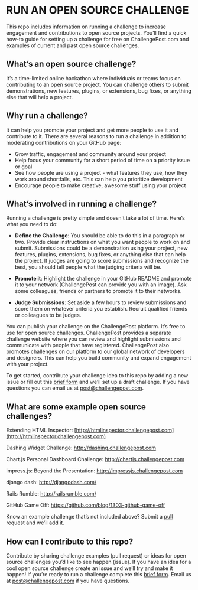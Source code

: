 # RUN AN OPEN SOURCE CHALLENGE

This repo includes information on running a challenge to increase engagement and contributions to open source projects. You’ll find a quick how-to guide for setting up a challenge for free on ChallengePost.com and examples of current and past open source challenges.

## What’s an open source challenge?

It’s a time-limited online hackathon where individuals or teams focus on contributing to an open source project. You can challenge others to submit demonstrations, new features, plugins, or extensions, bug fixes, or anything else that will help a project.

## Why run a challenge?

It can help you promote your project and get more people to use it and contribute to it. There are several reasons to run a challenge in addition to moderating contributions on your GitHub page:

- Grow traffic, engagement and community around your project
- Help focus your community for a short period of time on a priority issue or goal
- See how people are using a project - what features they use, how they work around shortfalls, etc. This can help you prioritize development
- Encourage people to make creative, awesome stuff using your project

## What’s involved in running a challenge?

Running a challenge is pretty simple and doesn’t take a lot of time. Here’s what you need to do:

- **Define the Challenge**: You should be able to do this in a paragraph or two. Provide clear instructions on what you want people to work on and submit. Submissions could be a demonstration using your project, new features, plugins, extensions, bug fixes, or anything else that can help the project. If judges are going to score submissions and recognize the best, you should tell people what the judging criteria will be.

- **Promote it**: Highlight the challenge in your GitHub README and promote it to your network (ChallengePost can provide you with an image). Ask some colleagues, friends or partners to promote it to their networks.

- **Judge Submissions**: Set aside a few hours to review submissions and score them on whatever criteria you establish. Recruit qualified friends or colleagues to be judges.

You can  publish your challenge on the ChallengePost platform. It’s free to use for open source challenges. ChallengePost provides a separate challenge website where you can review and highlight submissions and communicate with people that have registered. ChallengePost also promotes challenges on our platform to our global network of developers and designers. This can help you build community and expand engagement with your project.

 To get started, contribute your challenge idea to this repo by adding a new issue or fill out this [brief form](https://docs.google.com/a/challengepost.com/forms/d/1uM_3ALxahpFzgasCOVlXQdMHRNdKYeDD-vpLDFnU7-s/viewform) and we’ll set up a draft challenge. If you have questions you can email us at post@challengepost.com.

## What are some example open source challenges?

Extending HTML Inspector: [http://htmlinspector.challengepost.com](http://htmlinspector.challengepost.com)

Dashing Widget Challenge: http://dashing.challengepost.com

Chart.js Personal Dashboard Challenge: http://chartjs.challengepost.com

impress.js: Beyond the Presentation: http://impressjs.challengepost.com

django dash: http://djangodash.com/

Rails Rumble: http://railsrumble.com/

GitHub Game Off: https://github.com/blog/1303-github-game-off

 Know an example challenge that’s not included above? Submit a [pull](https://github.com/challengepost/opensource-challenges/pulls) request and we’ll add it.

## How can I contribute to this repo?

 Contribute by sharing challenge examples (pull request) or ideas for open source challenges you’d like to see happen (issue). If you have an idea for a cool open source challenge create an issue and we’ll try and make it happen! If you’re ready to run a challenge complete this [brief form](https://docs.google.com/a/challengepost.com/forms/d/1uM_3ALxahpFzgasCOVlXQdMHRNdKYeDD-vpLDFnU7-s/viewform). Email us at post@challengepost.com if you have questions.

